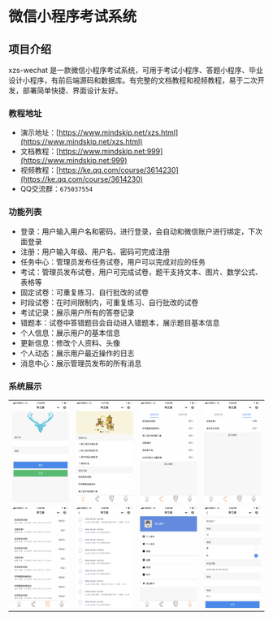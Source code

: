 # 微信小程序考试系统

## 项目介绍

xzs-wechat 是一款微信小程序考试系统，可用于考试小程序、答题小程序、毕业设计小程序，有前后端源码和数据库。有完整的文档教程和视频教程，易于二次开发，部署简单快捷、界面设计友好。

### 教程地址

* 演示地址：[https://www.mindskip.net/xzs.html](https://www.mindskip.net/xzs.html)
* 文档教程：[https://www.mindskip.net:999](https://www.mindskip.net:999)
* 视频教程：[https://ke.qq.com/course/3614230](https://ke.qq.com/course/3614230)
* QQ交流群：`675037554`

### 功能列表

* 登录：用户输入用户名和密码，进行登录，会自动和微信账户进行绑定，下次面登录
* 注册：用户输入年级、用户名、密码可完成注册
* 任务中心：管理员发布任务试卷，用户可以完成对应的任务
* 考试：管理员发布试卷，用户可完成试卷，题干支持文本、图片、数学公式、表格等
* 固定试卷：可重复练习、自行批改的试卷
* 时段试卷：在时间限制内，可重复练习、自行批改的试卷
* 考试记录：展示用户所有的答卷记录
* 错题本：试卷中答错题目会自动进入错题本，展示题目基本信息
* 个人信息：展示用户的基本信息
* 更新信息：修改个人资料、头像
* 个人动态：展示用户最近操作的日志
* 消息中心：展示管理员发布的所有消息

### 系统展示

<table>
    <tr>
        <td><img src="docs/images/wx/student/1.png"/></td>
        <td><img src="docs/images/wx/student/2.png"/></td>
        <td><img src="docs/images/wx/student/3.png"/></td>
        <td><img src="docs/images/wx/student/4.png"/></td>
    </tr>
    <tr>
        <td><img src="docs/images/wx/student/5.png"/></td>
        <td><img src="docs/images/wx/student/8.png"/></td>
        <td><img src="docs/images/wx/student/6.png"/></td>
        <td><img src="docs/images/wx/student/7.png"/></td>
    </tr>
</table>
